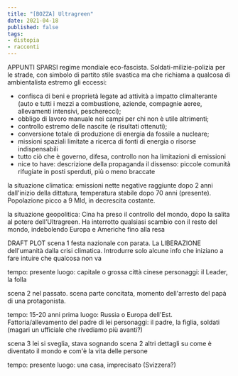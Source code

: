 ```yaml
---
title: "[BOZZA] Ultragreen"
date: 2021-04-18
published: false
tags:
- distopia
- racconti
---
```


APPUNTI SPARSI
regime mondiale eco-fascista. Soldati-milizie-polizia per le strade, con simbolo di partito stile svastica ma che richiama a qualcosa di ambientalista estremo
gli eccessi: 
- confisca di beni e proprietà legate ad attività a impatto climalterante (auto e tutti i mezzi a combustione, aziende, compagnie aeree, allevamenti intensivi, pescherecci); 
- obbligo di lavoro manuale nei campi per chi non è utile altrimenti; 
- controllo estremo delle nascite (e risultati ottenuti); 
- conversione totale di produzione di energia da fossile a nucleare; 
- missioni spaziali limitate a ricerca di fonti di energia o risorse indispensabili
- tutto ciò che è governo, difesa, controllo non ha limitazioni di emissioni
- nice to have: descrizione della propaganda
il dissenso: piccole comunità rifugiate in posti sperduti, più o meno braccate

la situazione climatica: emissioni nette negative raggiunte dopo 2 anni dall'inizio della dittatura, temperatura stabile dopo 70 anni (presente). Popolazione picco a 9 Mld, in decrescita costante.

la situazione geopolitica: Cina ha preso il controllo del mondo, dopo la salita al potere dell'Ultragreen. Ha interrotto qualsiasi scambio con il resto del mondo, indebolendo Europa e Americhe fino alla resa

DRAFT PLOT
scena 1
festa nazionale con parata. La LIBERAZIONE dell'umanità dalla crisi climatica.
Introdurre solo alcune info che iniziano a fare intuire che qualcosa non va

tempo: presente
luogo: capitale o grossa città cinese
personaggi: il Leader, la folla

scena 2
nel passato. scena parte concitata, momento dell'arresto del papà di una protagonista. 

tempo: 15-20 anni prima
luogo: Russia o Europa dell'Est. Fattoria/allevamento del padre di lei
personaggi: il padre, la figlia, soldati (magari un ufficiale che rivediamo più avanti?)

scena 3
lei si sveglia, stava sognando scena 2
altri dettagli su come è diventato il mondo e com'è la vita delle persone

tempo: presente
luogo: una casa, imprecisato (Svizzera?)